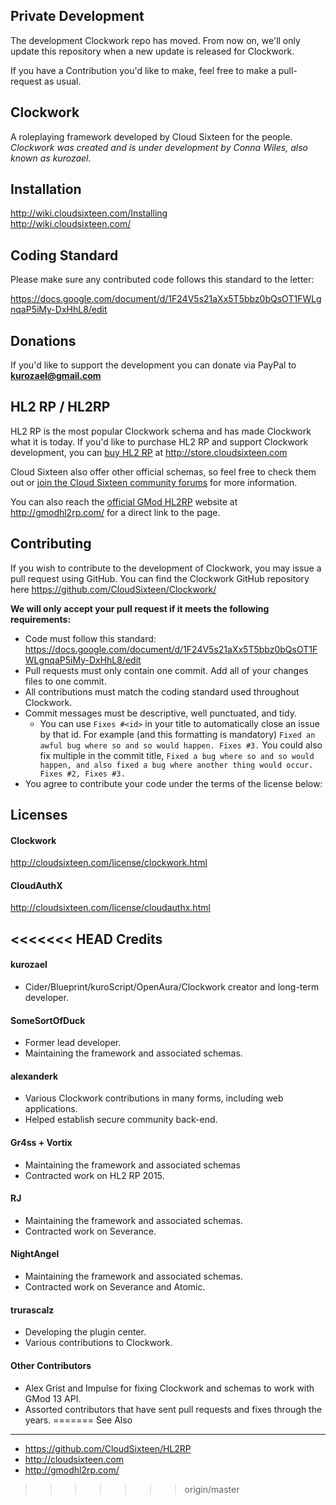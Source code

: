 Private Development
---------

The development Clockwork repo has moved. From now on, we'll only update this repository when a new update is released for Clockwork.

If you have a Contribution you'd like to make, feel free to make a pull-request as usual.

Clockwork
---------
A roleplaying framework developed by Cloud Sixteen for the people.  
*Clockwork was created and is under development by Conna Wiles, also known as kurozael.*

Installation
------------
http://wiki.cloudsixteen.com/Installing  
http://wiki.cloudsixteen.com/

Coding Standard
------------
Please make sure any contributed code follows this standard to the letter:

https://docs.google.com/document/d/1F24V5s21aXx5T5bbz0bQsOT1FWLgnqaP5iMy-DxHhL8/edit

Donations
------------
If you'd like to support the development you can donate via PayPal to **kurozael@gmail.com**

HL2 RP / HL2RP
------------
HL2 RP is the most popular Clockwork schema and has made Clockwork what it is today. If you'd like to purchase HL2 RP and support Clockwork development, you can [buy HL2 RP](http://store.cloudsixteen.com/cart.php) at http://store.cloudsixteen.com

Cloud Sixteen also offer other official schemas, so feel free to check them out or [join the Cloud Sixteen community forums](http://forums.cloudsixteen.com) for more information.

You can also reach the [official GMod HL2RP](http://gmodhl2rp.com/) website at http://gmodhl2rp.com/ for a direct link to the page.

Contributing
------------
If you wish to contribute to the development of Clockwork, you may issue a pull request using GitHub. You can find the Clockwork GitHub repository here https://github.com/CloudSixteen/Clockwork/
  
**We will only accept your pull request if it meets the following requirements:**
  
* Code must follow this standard: https://docs.google.com/document/d/1F24V5s21aXx5T5bbz0bQsOT1FWLgnqaP5iMy-DxHhL8/edit
* Pull requests must only contain one commit. Add all of your changes files to one commit.
* All contributions must match the coding standard used throughout Clockwork.
* Commit messages must be descriptive, well punctuated, and tidy.
  * You can use `Fixes #<id>` in your title to automatically close an issue by that id. For example (and this formatting is mandatory) `Fixed an awful bug where so and so would happen. Fixes #3.` You could also fix multiple in the commit title, `Fixed a bug where so and so would happen, and also fixed a bug where another thing would occur. Fixes #2, Fixes #3.`
* You agree to contribute your code under the terms of the license below:

Licenses
-------

#### Clockwork
http://cloudsixteen.com/license/clockwork.html

#### CloudAuthX
http://cloudsixteen.com/license/cloudauthx.html

<<<<<<< HEAD
Credits
-------

#### kurozael
* Cider/Blueprint/kuroScript/OpenAura/Clockwork creator and long-term developer.

#### SomeSortOfDuck
* Former lead developer.
* Maintaining the framework and associated schemas.

#### alexanderk
* Various Clockwork contributions in many forms, including web applications.
* Helped establish secure community back-end.

#### Gr4ss + Vortix
* Maintaining the framework and associated schemas
* Contracted work on HL2 RP 2015.

#### RJ
* Maintaining the framework and associated schemas.
* Contracted work on Severance.

#### NightAngel
* Maintaining the framework and associated schemas.
* Contracted work on Severance and Atomic.

#### trurascalz
* Developing the plugin center.
* Various contributions to Clockwork.

#### Other Contributors
* Alex Grist and Impulse for fixing Clockwork and schemas to work with GMod 13 API.
* Assorted contributors that have sent pull requests and fixes through the years.
=======
See Also
--------

* https://github.com/CloudSixteen/HL2RP 
* http://cloudsixteen.com 
* http://gmodhl2rp.com/
>>>>>>> origin/master
